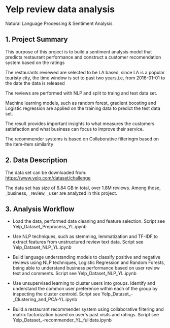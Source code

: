 # Yelp review data analysis

Natural Language Processing & Sentiment Analysis

## 1. Project Summary

This purpose of this project is to build a sentiment analysis model that predicts restaurant performance and construct a customer recomendation system based on the ratings

The restaurants reviewed are selected to be LA based, since LA is a popular touristy city, the time window is set to past two years,i.e, from 2016-01-01 to the date the data is released

The reviews are performed with NLP and split to traing and test data set.

Machine learning models, such as random forest, gradient boosting and Logistic regression are applied on the training data to predict the test data set. 

The result provides important insights to what measures the customers satisfaction and what business can focus to improve their service.

The recommender systems is based on Collaborative filteringm based on the item-item similarity

## 2. Data Description

The data set can be downloaded from: https://www.yelp.com/dataset/challenge

The data set has size of 6.84 GB in total, over 1.8M reviews. Among those, _business, _review, _user are analyzed in this project.


## 3. Analysis Workflow

* Load the data, performed data cleaning and feature selection. 
Script see Yelp_Dataset_Preprocess_YL.ipynb

* Use NLP techniques, such as stemming, lemmatization and TF-IDF,to extract features from unstructured review text data. Script see Yelp_Dataset_NLP_YL.ipynb

* Build language understanding models to classify positive and negative reviews using NLP techniques, Logistic Regression and Random Forests, being able to understand business
performance based on user review text and comments. Script see Yelp_Dataset_NLP_YL.ipynb

* Use unsupervised learning to cluster users into groups. Identify and understand the common user preference within each of the group by inspecting the cluster centroid.
Script see Yelp_Dataset_-_Clustering_and_PCA-YL.ipynb

* Build a restaurant recommender system using collaborative filtering and matrix factorization based on user's past visits and ratings.
Script see Yelp_Dataset_-recommender_YL_fulldata.ipynb

